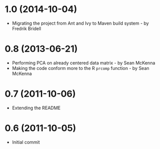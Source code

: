 1.0 (2014-10-04)
================
- Migrating the project from Ant and Ivy to Maven build system - by Fredrik Bridell

0.8 (2013-06-21)
================
- Performing PCA on already centered data matrix - by Sean McKenna
- Making the code conform more to the R `prcomp` function - by Sean McKenna


0.7 (2011-10-06)
================
- Extending the README

0.6 (2011-10-05)
================
- Initial commit

